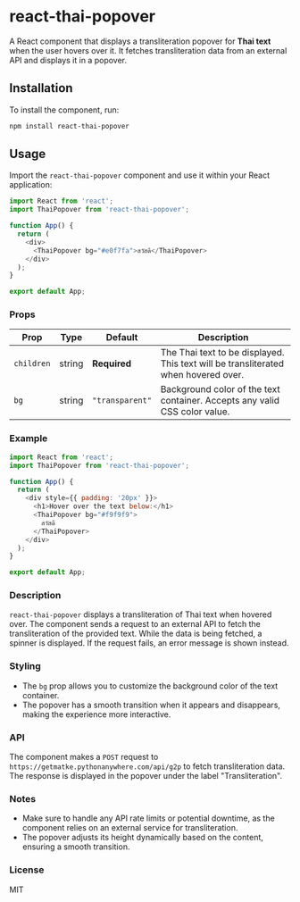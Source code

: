 # react-thai-popover

A React component that displays a transliteration popover for **Thai text** when the user hovers over it. It fetches transliteration data from an external API and displays it in a popover.

## Installation

To install the component, run:

```bash
npm install react-thai-popover
```

## Usage

Import the `react-thai-popover` component and use it within your React application:

```js
import React from 'react';
import ThaiPopover from 'react-thai-popover';

function App() {
  return (
    <div>
      <ThaiPopover bg="#e0f7fa">สวัสดี</ThaiPopover>
    </div>
  );
}

export default App;
```

### Props

| Prop       | Type   | Default       | Description                                                           |
|------------|--------|---------------|-----------------------------------------------------------------------|
| `children` | string | **Required**  | The Thai text to be displayed. This text will be transliterated when hovered over. |
| `bg`       | string | `"transparent"` | Background color of the text container. Accepts any valid CSS color value. |

### Example

```js
import React from 'react';
import ThaiPopover from 'react-thai-popover';

function App() {
  return (
    <div style={{ padding: '20px' }}>
      <h1>Hover over the text below:</h1>
      <ThaiPopover bg="#f9f9f9">
        สวัสดี
      </ThaiPopover>
    </div>
  );
}

export default App;
```

### Description

`react-thai-popover` displays a transliteration of Thai text when hovered over. The component sends a request to an external API to fetch the transliteration of the provided text. While the data is being fetched, a spinner is displayed. If the request fails, an error message is shown instead.

### Styling

- The `bg` prop allows you to customize the background color of the text container.
- The popover has a smooth transition when it appears and disappears, making the experience more interactive.

### API

The component makes a `POST` request to `https://getmatke.pythonanywhere.com/api/g2p` to fetch transliteration data. The response is displayed in the popover under the label "Transliteration".

### Notes

- Make sure to handle any API rate limits or potential downtime, as the component relies on an external service for transliteration.
- The popover adjusts its height dynamically based on the content, ensuring a smooth transition.

### License

MIT
